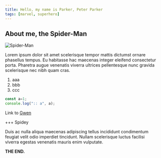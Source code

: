 ```yaml
---
title: Hello, my name is Parker, Peter Parker
tags: [marvel, superhero]
---
```


## About me, the Spider-Man

![Spider-Man](https://upload.wikimedia.org/wikipedia/commons/9/95/Spider-Man2.jpg)

Lorem ipsum dolor sit amet scelerisque tempor mattis dictumst ornare phasellus tempus. Eu habitasse hac maecenas integer eleifend consectetur porta. Pharetra augue venenatis viverra ultrices pellentesque nunc gravida scelerisque nec nibh quam cras. 

1. aaa
1. bbb
1. ccc

```javascript
const a=1;
console.log(":: a", a);
```

Link to [Gwen](/blog/gwen-stacy/)

+++ Spidey

Duis ac nulla aliqua maecenas adipiscing tellus incididunt condimentum feugiat velit odio imperdiet tincidunt. Nullam scelerisque luctus facilisi viverra egestas venenatis mauris enim vulputate.


__THE END.__
